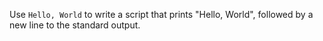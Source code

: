Use `Hello, World` to write a script that prints "Hello, World", followed by a new line to the standard output.
